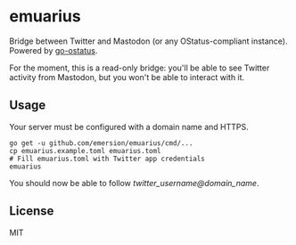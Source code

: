 # emuarius

Bridge between Twitter and Mastodon (or any OStatus-compliant instance). Powered by [go-ostatus](https://github.com/emersion/go-ostatus).

For the moment, this is a read-only bridge: you'll be able to see Twitter
activity from Mastodon, but you won't be able to interact with it.

## Usage

Your server must be configured with a domain name and HTTPS.

```shell
go get -u github.com/emersion/emuarius/cmd/...
cp emuarius.example.toml emuarius.toml
# Fill emuarius.toml with Twitter app credentials
emuarius
```

You should now be able to follow _twitter_username@domain_name_.

## License

MIT
